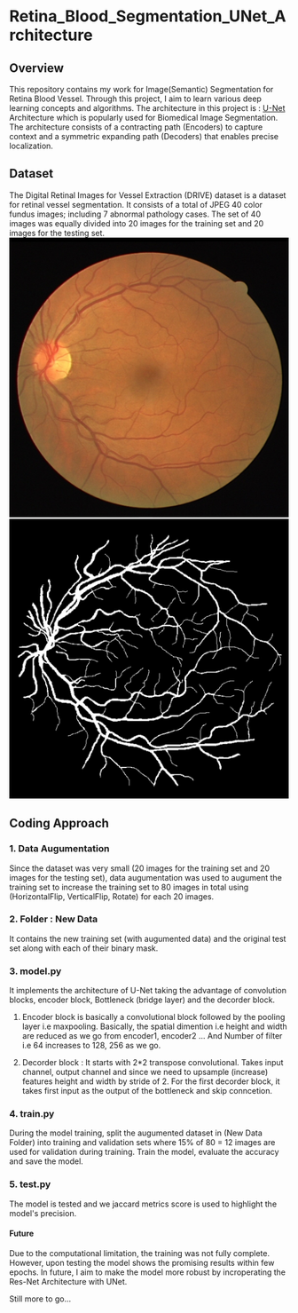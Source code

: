 # Retina_Blood_Segmentation_UNet_Architecture

## Overview
This repository contains my work for Image(Semantic) Segmentation for Retina Blood Vessel. Through this project, I aim to learn various deep learning concepts and algorithms. The architecture in this project is : [U-Net](https://arxiv.org/abs/1505.04597) Architecture which is popularly used for Biomedical Image Segmentation. The architecture consists of a contracting path (Encoders) to capture context and a symmetric expanding path (Decoders) that enables precise localization. 

## Dataset 
The Digital Retinal Images for Vessel Extraction (DRIVE) dataset is a dataset for retinal vessel segmentation. It consists of a total of JPEG 40 color fundus images; including 7 abnormal pathology cases. 
The set of 40 images was equally divided into 20 images for the training set and 20 images for the testing set.
![Image](./new_data/test/image/01_test_0.png)
![Image Mask](./new_data/test/mask/01_test_0.png)

## Coding Approach
### 1. Data Augumentation
Since the dataset was very small (20 images for the training set and 20 images for the testing set), data augumentation was used to augument the training set to increase the training set to 80 images in total using (HorizontalFlip, VerticalFlip, Rotate) for each 20 images. 

### 2. Folder : New Data
It contains the new training set (with augumented data) and the original test set along with each of their binary mask.

### 3. model.py
It implements the architecture of U-Net taking the advantage of convolution blocks, encoder block, Bottleneck (bridge layer) and the decorder block. 

1. Encoder block is basically a convolutional block followed by the pooling     layer i.e maxpooling. Basically, the spatial dimention i.e height and width are reduced as we go from encoder1, encoder2 ...
And Number of filter i.e 64 increases to 128, 256 as we go. 

2. Decorder block : It starts with 2*2 transpose convolutional. Takes input channel, output channel and since we need to upsample (increase) features height and width by stride of 2.  For the first decorder block, it takes first input as the output of the bottleneck and skip conncetion.

### 4. train.py
During the model training, split the augumented dataset in (New Data Folder) into training and validation sets where 15% of 80 = 12 images are used for validation during training. Train the model, evaluate the accuracy and save the model.

### 5. test.py
The model is tested and we jaccard metrics score is used to highlight the model's precision. 

#### Future
Due to the computational limitation, the training was not fully complete. However, upon testing the model shows the promising results within few epochs. In future, I aim to make the model more robust by incroperating the Res-Net Architecture with UNet.

Still more to go...






